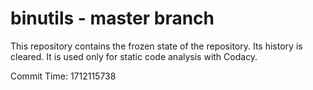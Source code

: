 # binutils - master branch

This repository contains the frozen state of the repository.
Its history is cleared. It is used only for static code
analysis with Codacy.

Commit Time: 1712115738